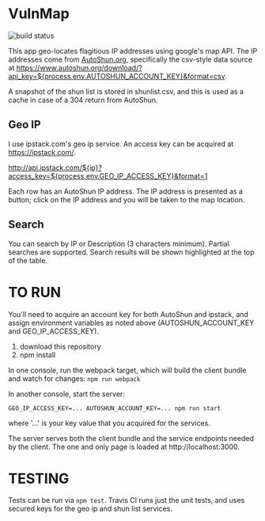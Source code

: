 # VulnMap

![build status](https://travis-ci.org/JeffML/VulnMap.svg?branch=master)

This app geo-locates flagitious IP addresses using google's map API.  The IP addresses come from [AutoShun.org](https://www.autoshun.org/), specifically the  csv-style data source at <https://www.autoshun.org/download/?api_key=${process.env.AUTOSHUN_ACCOUNT_KEY}&format=csv>.

A snapshot of the shun list is stored in shunlist.csv, and this is used as a cache in case of a 304 return from AutoShun.

## Geo IP

I use ipstack.com's geo ip service.  An access key can be acquired at https://ipstack.com/.

<http://api.ipstack.com/${ip}?access_key=${process.env.GEO_IP_ACCESS_KEY}&format=1>

Each row has an AutoShun IP address.  The IP address is presented as a button; click on the IP address and you will be taken to the map location.

## Search

You can search by IP or Description (3 characters minimum). Partial searches are supported. Search results will be shown highlighted at the top of the table.

# TO RUN

You'll need to acquire an account key for both AutoShun and ipstack, and assign environment variables as noted above (AUTOSHUN_ACCOUNT_KEY and GEO_IP_ACCESS_KEY).

1.  download this repository
2.  npm install

In one console, run the webpack target, which will build the client bundle and watch for changes:
`npm run webpack`

In another console, start the server:

`GEO_IP_ACCESS_KEY=... AUTOSHUN_ACCOUNT_KEY=... npm run start`

where '...' is your key value that you acquired for the services.

The server serves both the client bundle and the service endpoints needed by the client. The one and only page is loaded at http://localhost:3000.

# TESTING

Tests can be run via `npm test`.  Travis CI runs just the unit tests, and uses secured keys for the geo ip and shun list services.
